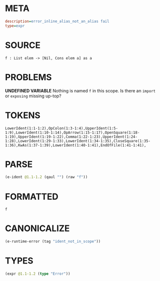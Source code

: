 # META
~~~ini
description=error_inline_alias_not_an_alias fail
type=expr
~~~
# SOURCE
~~~roc
f : List elem -> [Nil, Cons elem a] as a
~~~
# PROBLEMS
**UNDEFINED VARIABLE**
Nothing is named `f` in this scope.
Is there an `import` or `exposing` missing up-top?

# TOKENS
~~~zig
LowerIdent(1:1-1:2),OpColon(1:3-1:4),UpperIdent(1:5-1:9),LowerIdent(1:10-1:14),OpArrow(1:15-1:17),OpenSquare(1:18-1:19),UpperIdent(1:19-1:22),Comma(1:22-1:23),UpperIdent(1:24-1:28),LowerIdent(1:29-1:33),LowerIdent(1:34-1:35),CloseSquare(1:35-1:36),KwAs(1:37-1:39),LowerIdent(1:40-1:41),EndOfFile(1:41-1:41),
~~~
# PARSE
~~~clojure
(e-ident @1.1-1.2 (qaul "") (raw "f"))
~~~
# FORMATTED
~~~roc
f
~~~
# CANONICALIZE
~~~clojure
(e-runtime-error (tag "ident_not_in_scope"))
~~~
# TYPES
~~~clojure
(expr @1.1-1.2 (type "Error"))
~~~
